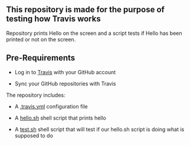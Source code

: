 ## This repository is made for the purpose of testing how Travis works

Repository prints Hello on the screen and a script tests if Hello has been printed or not on the screen.

## Pre-Requirements

- Log in to [Travis](https://travis-ci.com/) with your GitHub account

- Sync your GitHub repositories with Travis

The repository includes:

- A [.travis.yml](https://github.com/dlavric/TestTravis/blob/main/.travis.yml) configuration file

- A [hello.sh](https://github.com/dlavric/TestTravis/blob/main/hello.sh) shell script that prints hello

- A [test.sh](https://github.com/dlavric/TestTravis/blob/main/test.sh) shell script that will test if our hello.sh script is doing what is supposed to do




